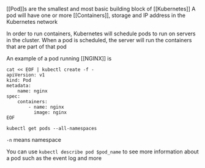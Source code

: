 [[Pod]]s are the smallest and most basic building block of [[Kubernetes]]
A pod will have one or more [[Containers]], storage and IP address in the Kubernetes network

In order to run containers, Kubernetes will schedule pods to run on servers in the cluster. When a pod is scheduled, the server will run the containers that are part of that pod

An example of a pod running [[NGINX]] is
```shell
cat << EOF | kubectl create -f -
apiVersion: v1
kind: Pod
metadata:
	name: nginx
spec:
	containers:
		- name: nginx
		  image: nginx
EOF
```

`kubectl get pods --all-namespaces`

`-n` means namespace

You can use `kubectl describe pod $pod_name` to see more information about a pod such as the event log and more

